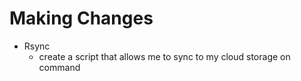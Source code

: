 # Making Changes
- Rsync
    - create a script that allows me to sync to my cloud storage on command
